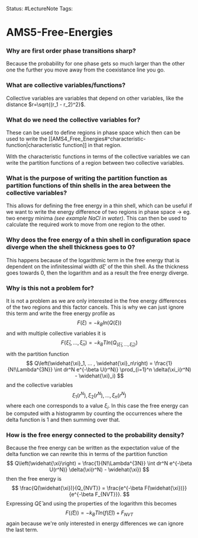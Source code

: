 Status: #LectureNote
Tags: 


# AMS5-Free-Energies

### Why are first order phase transitions sharp?
Because the probability for one phase gets so much larger than the other one the further you move away from the coexistance line you go.

### What are collective variables/functions?
Collective variables are variables that depend on other variables, like the distance $r=\sqrt{(r_1 - r_2)^2}$. 

### What do we need the collective variables for?
These can be used to define regions in phase space which then can be used to write the [[AMS4_Free_Energies#^characteristic-function|characteristic function]] in that region.

With the characteristic functions in terms of the collective variables we can write the partition functions of a  region between two collective variables. 

### What is the purpose of writing the partition function as partition functions of thin shells in the area between the collective variables?
This allows for defining the free energy in a thin shell, which can be useful if we want to write the energy difference of two regions in phase space -> eg. two energy minima *(see example NaCl in water)*. This can then be used to calculate the required work to move from one region to the other.

### Why deos the free energy of a thin shell in configuration space diverge when the shell thickness goes to 0?
This happens because of the logarithmic term in the free energy that is dependent on the infinitessimal width $d\xi'$ of the thin shell. As the thickness goes towards 0, then the logarithm and as a result the free energy diverge.

### Why is this not a problem for?
It is not a problem as we are only interested in the free energy differences of the two regions and this factor cancels. This is why we can just ignore this term and write the free energy profile as
$$ 
    F(\xi) = -k_B ln(Q(\xi))
$$
and with multiple collective variables it is
$$ 
    F(\widehat{\xi}_1, ... , \widehat{\xi}_n) = -k_BT ln(Q_(\widehat{\xi}_1, ... , \widehat{\xi}_n))
$$
with the partition function
$$ 
    Q\left(\widehat{\xi}_1, ... , \widehat{\xi}_n\right) = \frac{1}{N!\Lambda^{3N}} \int dr^N e^{-\beta U(r^N)} \prod_{i=1}^n \delta(\xi_i(r^N) - \widehat{\xi}_i)
$$
and the collective variables
$$ 
   \xi_1(r^N), \xi_2(r^N), ... , \xi_n(r^N)
$$
where each one corresponds to a value $\xi_i$.
In this case the free energy can be computed with a histogramm by counting the occurrences where the delta function is 1 and then summing over that.

### How is the free energy connected to the probability density?
Because the free energy can be written as the expectation value of the delta function we can rewrite this in terms of the partition function 
$$ 
    Q\left(\widehat{\xi}\right) = \frac{1}{N!\Lambda^{3N}} \int dr^N e^{-\beta U(r^N)} \delta(\xi(r^N) - \widehat{\xi})
$$
then the free energy is
$$ 
    \frac{Q(\widehat{\xi})}{Q_{NVT}} = \frac{e^{-\beta F(\widehat{\xi})}}{e^{-\beta F_{NVT}}}.
$$
Expressing $Q{\widehat{\xi}}$ and using the properties of the logarithm this becomes
$$
    F(\widehat(\xi)) = -k_BT ln(f(\widehat{\xi})) + F_{NVT}
$$ 
again because we're only interested in energy differences we can ignore the last term.

